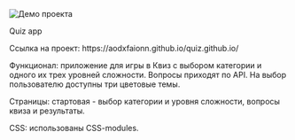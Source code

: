 <img src="https://i.postimg.cc/sXqv44N1/image.jpg" alt="Демо проекта"/>
<p>Quiz app</p>
<p>Ссылка на проект: https://aodxfaionn.github.io/quiz.github.io/ </p>
<p>Функционал: приложение для игры в Квиз с выбором категории и одного их трех уровней сложности. Вопросы приходят по API. На выбор пользователю доступны три цветовые темы.</p>
<p>Страницы: стартовая - выбор категории и уровня сложности, вопросы квиза и результаты.</p>
<p>CSS: использованы CSS-modules.</p>
